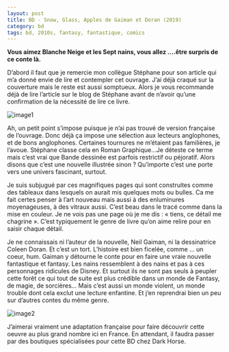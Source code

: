 ```yaml
---
layout: post
title: BD - Snow, Glass, Apples de Gaiman et Doran (2019)
category: bd
tags: bd, 2010s, fantasy, fantastique, comics
---
```


**Vous aimez Blanche Neige et les Sept nains, vous allez ….être surpris de ce conte là.**

D’abord il faut que je remercie mon collègue Stéphane pour son article qui m’a donné envie de lire et contempler cet ouvrage. J’ai déjà craqué sur la couverture mais le reste est aussi somptueux. Alors je vous recommande déjà de lire l’article sur le blog de Stéphane avant de n’avoir qu’une confirmation de la nécessité de lire ce livre.

![image1](https://filedn.eu/llqi9IBxlYouGRXYG2xlROb/img/2020/snow-glass-apples.jpg)

Ah, un petit point s’impose puisque je n’ai pas trouvé de version française de l’ouvrage. Donc déjà ça impose une sélection aux lecteurs anglophones, et de bons anglophones. Certaines tournures ne m’étaient pas familières, je l’avoue. Stéphane classe cela en Roman Graphique…Je déteste ce terme mais c’est vrai que Bande dessinée est parfois restrictif ou péjoratif. Alors disons que c’est une nouvelle illustrée sinon ? Qu’importe c’est une porte vers une univers fascinant, surtout.

Je suis subjugué par ces magnifiques pages qui sont construites comme des tableaux dans lesquels on aurait mis quelques mots ou bulles. Ca me fait certes penser à l’art nouveau mais aussi à des enluminures moyenageuses, à des vitraux aussi. C’est beau dans le tracé comme dans la mise en couleur. Je ne vois pas une page où je me dis : « tiens, ce détail me chagrine ». C’est typiquement le genre de livre qu’on aime relire pour en saisir chaque détail.

Je ne connaissais ni l’auteur de la nouvelle, Neil Gaiman, ni la dessinatrice Coleen Doran. Et c’est un tort. L’histoire est bien ficelée, comme … un coeur, hum. Gaiman y détourne le conte pour en faire une vraie nouvelle fantastique et fantasy. Les nains ressemblent à des nains et pas à ces personnages ridicules de Disney. Et surtout ils ne sont pas seuls à peupler cette forêt ce qui tout de suite est plus crédible dans un monde de Fantasy, de magie, de sorcières… Mais c’est aussi un monde violent, un monde trouble dont cela exclut une lecture enfantine. Et j’en reprendrai bien un peu sur d’autres contes du même genre.

![image2](https://filedn.eu/llqi9IBxlYouGRXYG2xlROb/img/2020/snow-glass-apples2.jpg)

J’aimerai vraiment une adaptation française pour faire découvrir cette oeuvre au plus grand nombre ici en France. En attendant, il faudra passer par des boutiques spécialisées pour cette BD chez Dark Horse.
